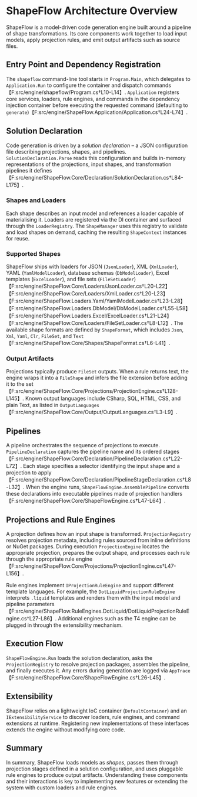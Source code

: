 # ShapeFlow Architecture Overview

ShapeFlow is a model-driven code generation engine built around a pipeline of shape transformations. Its core components work together to load input models, apply projection rules, and emit output artifacts such as source files.

## Entry Point and Dependency Registration

The `shapeflow` command-line tool starts in `Program.Main`, which delegates to `Application.Run` to configure the container and dispatch commands【F:src/engine/shapeflow/Program.cs†L10-L14】.  `Application` registers core services, loaders, rule engines, and commands in the dependency injection container before executing the requested command (defaulting to `generate`)【F:src/engine/ShapeFlow.Application/Application.cs†L24-L74】.

## Solution Declaration

Code generation is driven by a *solution declaration* – a JSON configuration file describing projections, shapes, and pipelines. `SolutionDeclaration.Parse` reads this configuration and builds in-memory representations of the projections, input shapes, and transformation pipelines it defines【F:src/engine/ShapeFlow.Core/Declaration/SolutionDeclaration.cs†L84-L175】.

### Shapes and Loaders

Each shape describes an input model and references a loader capable of materialising it. Loaders are registered via the DI container and surfaced through the `LoaderRegistry`. The `ShapeManager` uses this registry to validate and load shapes on demand, caching the resulting `ShapeContext` instances for reuse.

### Supported Shapes

ShapeFlow ships with loaders for JSON (`JsonLoader`), XML (`XmlLoader`), YAML (`YamlModelLoader`), database schemas (`DbModelLoader`), Excel templates (`ExcelLoader`), and file sets (`FileSetLoader`)【F:src/engine/ShapeFlow.Core/Loaders/JsonLoader.cs†L20-L22】【F:src/engine/ShapeFlow.Core/Loaders/XmlLoader.cs†L20-L23】【F:src/engine/ShapeFlow.Loaders.Yaml/YamlModelLoader.cs†L23-L28】【F:src/engine/ShapeFlow.Loaders.DbModel/DbModelLoader.cs†L55-L58】【F:src/engine/ShapeFlow.Loaders.Excel/ExcelLoader.cs†L21-L24】【F:src/engine/ShapeFlow.Core/Loaders/FileSetLoader.cs†L8-L12】. The available shape formats are defined by `ShapeFormat`, which includes `Json`, `Xml`, `Yaml`, `Clr`, `FileSet`, and `Text`【F:src/engine/ShapeFlow.Core/Shapes/ShapeFormat.cs†L6-L41】.

### Output Artifacts

Projections typically produce `FileSet` outputs. When a rule returns text, the engine wraps it into a `FileShape` and infers the file extension before adding it to the set【F:src/engine/ShapeFlow.Core/Projections/ProjectionEngine.cs†L128-L145】. Known output languages include CSharp, SQL, HTML, CSS, and plain Text, as listed in `OutputLanguages`【F:src/engine/ShapeFlow.Core/Output/OutputLanguages.cs†L3-L9】.

## Pipelines

A pipeline orchestrates the sequence of projections to execute. `PipelineDeclaration` captures the pipeline name and its ordered stages【F:src/engine/ShapeFlow.Core/Declaration/PipelineDeclaration.cs†L22-L72】. Each stage specifies a selector identifying the input shape and a projection to apply【F:src/engine/ShapeFlow.Core/Declaration/PipelineStageDeclaration.cs†L8-L32】. When the engine runs, `ShapeFlowEngine.AssemblePipeline` converts these declarations into executable pipelines made of projection handlers【F:src/engine/ShapeFlow.Core/ShapeFlowEngine.cs†L47-L64】.

## Projections and Rule Engines

A projection defines how an input shape is transformed. `ProjectionRegistry` resolves projection metadata, including rules sourced from inline definitions or NuGet packages. During execution `ProjectionEngine` locates the appropriate projection, prepares the output shape, and processes each rule through the appropriate rule engine【F:src/engine/ShapeFlow.Core/Projections/ProjectionEngine.cs†L47-L156】.

Rule engines implement `IProjectionRuleEngine` and support different template languages. For example, the `DotLiquidProjectionRuleEngine` interprets `.liquid` templates and renders them with the input model and pipeline parameters【F:src/engine/ShapeFlow.RuleEngines.DotLiquid/DotLiquidProjectionRuleEngine.cs†L27-L86】. Additional engines such as the T4 engine can be plugged in through the extensibility mechanism.

## Execution Flow

`ShapeFlowEngine.Run` loads the solution declaration, asks the `ProjectionRegistry` to resolve projection packages, assembles the pipeline, and finally executes it. Any errors during generation are logged via `AppTrace`【F:src/engine/ShapeFlow.Core/ShapeFlowEngine.cs†L26-L45】.

## Extensibility

ShapeFlow relies on a lightweight IoC container (`DefaultContainer`) and an `IExtensibilityService` to discover loaders, rule engines, and command extensions at runtime. Registering new implementations of these interfaces extends the engine without modifying core code.

## Summary

In summary, ShapeFlow loads models as *shapes*, passes them through projection stages defined in a solution configuration, and uses pluggable rule engines to produce output artifacts. Understanding these components and their interactions is key to implementing new features or extending the system with custom loaders and rule engines.

